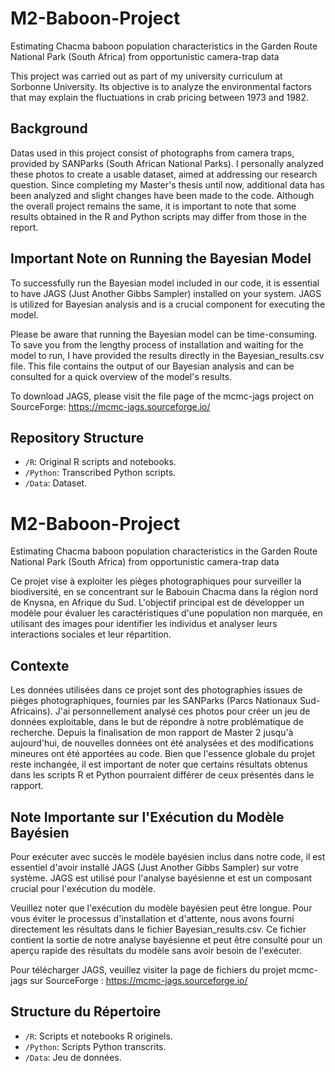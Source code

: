 # M2-Baboon-Project
Estimating Chacma baboon population characteristics in the Garden Route National Park (South Africa) from opportunistic camera-trap data

This project was carried out as part of my university curriculum at Sorbonne University. Its objective is to analyze the environmental factors that may explain the fluctuations in crab pricing between 1973 and 1982.

## Background
Datas used in this project consist of photographs from camera traps, provided by SANParks (South African National Parks). I personally analyzed these photos to create a usable dataset, aimed at addressing our research question.
Since completing my Master's thesis until now, additional data has been analyzed and slight changes have been made to the code. Although the overall project remains the same, it is important to note that some results obtained in the R and Python scripts may differ from those in the report.

## Important Note on Running the Bayesian Model

To successfully run the Bayesian model included in our code, it is essential to have JAGS (Just Another Gibbs Sampler) installed on your system. JAGS is utilized for Bayesian analysis and is a crucial component for executing the model.

Please be aware that running the Bayesian model can be time-consuming. To save you from the lengthy process of installation and waiting for the model to run, I have provided the results directly in the Bayesian_results.csv file. This file contains the output of our Bayesian analysis and can be consulted for a quick overview of the model's results.

To download JAGS, please visit the file page of the mcmc-jags project on SourceForge: https://mcmc-jags.sourceforge.io/

## Repository Structure

- `/R`: Original R scripts and notebooks.
- `/Python`: Transcribed Python scripts.
- `/Data`: Dataset.

# M2-Baboon-Project
Estimating Chacma baboon population characteristics in the Garden Route National Park (South Africa) from opportunistic camera-trap data

Ce projet vise à exploiter les pièges photographiques pour surveiller la biodiversité, en se concentrant sur le Babouin Chacma dans la région nord de Knysna, en Afrique du Sud. L'objectif principal est de développer un modèle pour évaluer les caractéristiques d'une population non marquée, en utilisant des images pour identifier les individus et analyser leurs interactions sociales et leur répartition.


## Contexte

Les données utilisées dans ce projet sont des photographies issues de pièges photographiques, fournies par les SANParks (Parcs Nationaux Sud-Africains). J'ai personnellement analysé ces photos pour créer un jeu de données exploitable, dans le but de répondre à notre problématique de recherche.
Depuis la finalisation de mon rapport de Master 2 jusqu'à aujourd'hui, de nouvelles données ont été analysées et des modifications mineures ont été apportées au code. Bien que l'essence globale du projet reste inchangée, il est important de noter que certains résultats obtenus dans les scripts R et Python pourraient différer de ceux présentés dans le rapport. 

## Note Importante sur l'Exécution du Modèle Bayésien

Pour exécuter avec succès le modèle bayésien inclus dans notre code, il est essentiel d'avoir installé JAGS (Just Another Gibbs Sampler) sur votre système. JAGS est utilisé pour l'analyse bayésienne et est un composant crucial pour l'exécution du modèle.

Veuillez noter que l'exécution du modèle bayésien peut être longue. Pour vous éviter le processus d'installation et d'attente, nous avons fourni directement les résultats dans le fichier Bayesian_results.csv. Ce fichier contient la sortie de notre analyse bayésienne et peut être consulté pour un aperçu rapide des résultats du modèle sans avoir besoin de l'exécuter.

Pour télécharger JAGS, veuillez visiter la page de fichiers du projet mcmc-jags sur SourceForge : https://mcmc-jags.sourceforge.io/

## Structure du Répertoire

- `/R`: Scripts et notebooks R originels.
- `/Python`: Scripts Python transcrits.
- `/Data`: Jeu de données.
